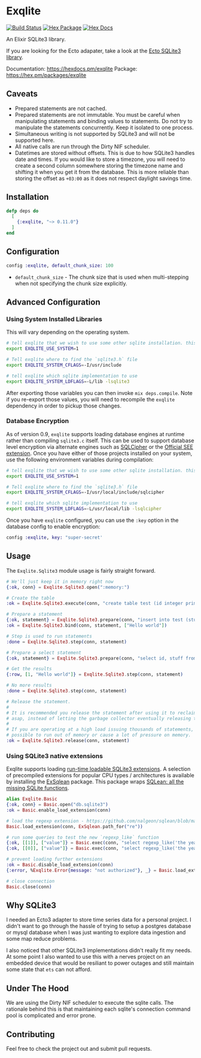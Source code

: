 # Exqlite

[![Build Status](https://github.com/elixir-sqlite/exqlite/workflows/CI/badge.svg)](https://github.com/elixir-sqlite/exqlite/actions)
[![Hex Package](https://img.shields.io/hexpm/v/exqlite.svg)](https://hex.pm/packages/exqlite)
[![Hex Docs](https://img.shields.io/badge/hex-docs-blue.svg)](https://hexdocs.pm/exqlite)

An Elixir SQLite3 library.

If you are looking for the Ecto adapater, take a look at the
[Ecto SQLite3 library][ecto_sqlite3].

Documentation: https://hexdocs.pm/exqlite
Package: https://hex.pm/packages/exqlite


## Caveats

* Prepared statements are not cached.
* Prepared statements are not immutable. You must be careful when manipulating
  statements and binding values to statements. Do not try to manipulate the
  statements concurrently. Keep it isolated to one process.
* Simultaneous writing is not supported by SQLite3 and will not be supported
  here.
* All native calls are run through the Dirty NIF scheduler.
* Datetimes are stored without offsets. This is due to how SQLite3 handles date
  and times. If you would like to store a timezone, you will need to create a
  second column somewhere storing the timezone name and shifting it when you
  get it from the database. This is more reliable than storing the offset as
  `+03:00` as it does not respect daylight savings time.


## Installation

```elixir
defp deps do
  [
    {:exqlite, "~> 0.11.0"}
  ]
end
```


## Configuration

```elixir
config :exqlite, default_chunk_size: 100
```

* `default_chunk_size` - The chunk size that is used when multi-stepping when
  not specifying the chunk size explicitly.


## Advanced Configuration

### Using System Installed Libraries

This will vary depending on the operating system.

```bash
# tell exqlite that we wish to use some other sqlite installation. this will prevent sqlite3.c and friends from compiling
export EXQLITE_USE_SYSTEM=1

# Tell exqlite where to find the `sqlite3.h` file
export EXQLITE_SYSTEM_CFLAGS=-I/usr/include

# tell exqlite which sqlite implementation to use
export EXQLITE_SYSTEM_LDFLAGS=-L/lib -lsqlite3
```

After exporting those variables you can then invoke `mix deps.compile`. Note if you
re-export those values, you will need to recompile the `exqlite` dependency in order to
pickup those changes.

### Database Encryption

As of version 0.9, `exqlite` supports loading database engines at runtime rather than compiling `sqlite3.c` itself.
This can be used to support database level encryption via alternate engines such as [SQLCipher](https://www.zetetic.net/sqlcipher/design)
or the [Official SEE extension](https://www.sqlite.org/see/doc/trunk/www/readme.wiki). Once you have either of those projects installed
on your system, use the following environment variables during compilation:

```bash
# tell exqlite that we wish to use some other sqlite installation. this will prevent sqlite3.c and friends from compiling
export EXQLITE_USE_SYSTEM=1

# Tell exqlite where to find the `sqlite3.h` file
export EXQLITE_SYSTEM_CFLAGS=-I/usr/local/include/sqlcipher

# tell exqlite which sqlite implementation to use
export EXQLITE_SYSTEM_LDFLAGS=-L/usr/local/lib -lsqlcipher
```

Once you have `exqlite` configured, you can use the `:key` option in the database config to enable encryption:

```elixir
config :exqlite, key: "super-secret'
```

## Usage

The `Exqlite.Sqlite3` module usage is fairly straight forward.

```elixir
# We'll just keep it in memory right now
{:ok, conn} = Exqlite.Sqlite3.open(":memory:")

# Create the table
:ok = Exqlite.Sqlite3.execute(conn, "create table test (id integer primary key, stuff text)")

# Prepare a statement
{:ok, statement} = Exqlite.Sqlite3.prepare(conn, "insert into test (stuff) values (?1)")
:ok = Exqlite.Sqlite3.bind(conn, statement, ["Hello world"])

# Step is used to run statements
:done = Exqlite.Sqlite3.step(conn, statement)

# Prepare a select statement
{:ok, statement} = Exqlite.Sqlite3.prepare(conn, "select id, stuff from test")

# Get the results
{:row, [1, "Hello world"]} = Exqlite.Sqlite3.step(conn, statement)

# No more results
:done = Exqlite.Sqlite3.step(conn, statement)

# Release the statement.
#
# It is recommended you release the statement after using it to reclaim the memory
# asap, instead of letting the garbage collector eventually releasing the statement.
#
# If you are operating at a high load issuing thousands of statements, it would be
# possible to run out of memory or cause a lot of pressure on memory.
:ok = Exqlite.Sqlite3.release(conn, statement)
```

### Using SQLite3 native extensions

Exqlite supports loading [run-time loadable SQLite3 extensions](https://www.sqlite.org/loadext.html).
A selection of precompiled extensions for popular CPU types / architectures is available by installing the [ExSqlean](https://github.com/mindreframer/ex_sqlean) package. This package wraps [SQLean: all the missing SQLite functions](https://github.com/nalgeon/sqlean).

```elixir
alias Exqlite.Basic
{:ok, conn} = Basic.open("db.sqlite3")
:ok = Basic.enable_load_extension(conn)

# load the regexp extension - https://github.com/nalgeon/sqlean/blob/main/docs/re.md
Basic.load_extension(conn, ExSqlean.path_for("re"))

# run some queries to test the new `regexp_like` function
{:ok, [[1]], ["value"]} = Basic.exec(conn, "select regexp_like('the year is 2021', ?) as value", ["2021"]) |> Basic.rows()
{:ok, [[0]], ["value"]} = Basic.exec(conn, "select regexp_like('the year is 2021', ?) as value", ["2020"]) |> Basic.rows()

# prevent loading further extensions
:ok = Basic.disable_load_extension(conn)
{:error, %Exqlite.Error{message: "not authorized"}, _} = Basic.load_extension(conn, ExSqlean.path_for("re"))

# close connection
Basic.close(conn)
```

## Why SQLite3

I needed an Ecto3 adapter to store time series data for a personal project. I
didn't want to go through the hassle of trying to setup a postgres database or
mysql database when I was just wanting to explore data ingestion and some map
reduce problems.

I also noticed that other SQLite3 implementations didn't really fit my needs. At
some point I also wanted to use this with a nerves project on an embedded device
that would be resiliant to power outages and still maintain some state that
`ets` can not afford.


## Under The Hood

We are using the Dirty NIF scheduler to execute the sqlite calls. The rationale
behind this is that maintaining each sqlite's connection command pool is
complicated and error prone.


## Contributing

Feel free to check the project out and submit pull requests.

[ecto_sqlite3]: <https://github.com/elixir-sqlite/ecto_sqlite3>
